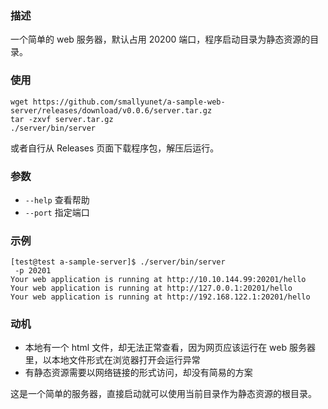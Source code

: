### 描述

一个简单的 web 服务器，默认占用 20200 端口，程序启动目录为静态资源的目录。

### 使用

```
wget https://github.com/smallyunet/a-sample-web-server/releases/download/v0.0.6/server.tar.gz
tar -zxvf server.tar.gz
./server/bin/server
```

或者自行从 Releases 页面下载程序包，解压后运行。

### 参数

- `--help` 查看帮助
- `--port` 指定端口

### 示例

```
[test@test a-sample-server]$ ./server/bin/server 
 -p 20201                                                                       
Your web application is running at http://10.10.144.99:20201/hello 
Your web application is running at http://127.0.0.1:20201/hello 
Your web application is running at http://192.168.122.1:20201/hello 
```

### 动机

- 本地有一个 html 文件，却无法正常查看，因为网页应该运行在 web 服务器里，以本地文件形式在浏览器打开会运行异常
- 有静态资源需要以网络链接的形式访问，却没有简易的方案

这是一个简单的服务器，直接启动就可以使用当前目录作为静态资源的根目录。

